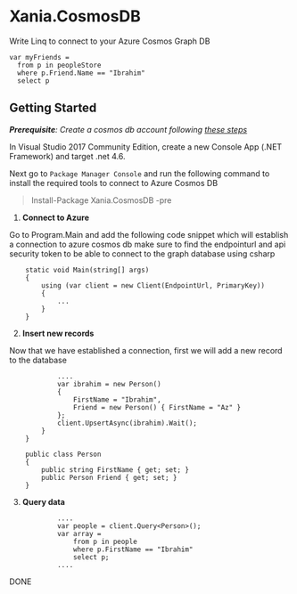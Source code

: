 ﻿# Xania.CosmosDB

Write Linq to connect to your Azure Cosmos Graph DB

```CSharp
var myFriends = 
  from p in peopleStore
  where p.Friend.Name == "Ibrahim"
  select p
```

## Getting Started

***Prerequisite**:
Create a cosmos db account following [these steps](https://docs.microsoft.com/nl-nl/azure/cosmos-db/documentdb-get-started)*

In Visual Studio 2017 Community Edition, create a new Console App (.NET Framework) and target .net 4.6. 

Next go to `Package Manager Console` and run the following command to install the required tools to connect to Azure Cosmos DB

> Install-Package Xania.CosmosDB -pre

1. **Connect to Azure**

Go to Program.Main and add the following code snippet which will establish a connection to azure cosmos db make sure to find the endpointurl and api security token to be able to connect to the graph database using csharp

```CSharp
    static void Main(string[] args)
    {
        using (var client = new Client(EndpointUrl, PrimaryKey))
        {
            ...
        }
    }
```

2. **Insert new records**

Now that we have established a connection, first we will add a new record to the database

```CSharp
            ....
            var ibrahim = new Person()
            {
                FirstName = "Ibrahim",
                Friend = new Person() { FirstName = "Az" }
            };
            client.UpsertAsync(ibrahim).Wait();
        }
    }

    public class Person
    {
        public string FirstName { get; set; }
        public Person Friend { get; set; }
    }
```

3. **Query data**

```CSharp
            ....
            var people = client.Query<Person>();
            var array =
                from p in people
                where p.FirstName == "Ibrahim"
                select p;
            ....
```


DONE